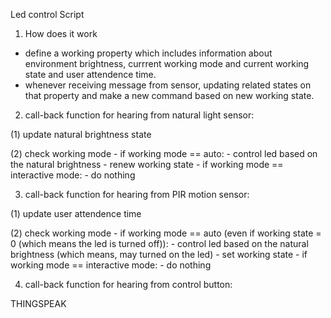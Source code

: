 Led control Script

1. How does it work
  - define a working property which includes information about environment brightness, currrent working mode and current working state and user attendence time.
  - whenever receiving message from sensor, updating related states on that property and make a new command based on new working state.

2. call-back function for hearing from natural light sensor:

  (1) update natural brightness state
  
  (2) check working mode
    - if working mode == auto:
        - control led based on the natural brightness
        - renew working state 
    - if working mode == interactive mode:
        - do nothing
    
    
3. call-back function for hearing from PIR motion sensor:
  
  (1) update user attendence time 
  
  (2) check working mode
    - if working mode == auto (even if working state = 0 (which means the led is turned off)):
      - control led based on the natural brightness (which means, may turned on the led)
      - set working state
     - if working mode == interactive mode:
        - do nothing   

4. call-back function for hearing from control button:




THINGSPEAK 

